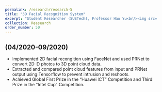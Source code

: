 ```yaml
---
permalink: /research/research-5
title: "3D Facial Recognition System"
excerpt: "Student Researcher (SUSTech), Professor Hao Yu<br/><img src='/images/3D_face.png'>"
collection: Reasearch
order_number: 50
---
```


## (04/2020-09/2020)
- Implemented 2D facial recongition using FaceNet and used PRNet to convert 2D ID photos to 3D point cloud data.
- Extracted and compared point cloud features from input and PRNet output using Tensorflow to prevent intrusion and reshoots.
- Achieved Global First Prize in the “Huawei ICT” Competition and Third Prize in the “Intel Cup” Competition.


